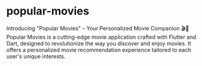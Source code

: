 # popular-movies
Introducing "Popular Movies" – Your Personalized Movie Companion 🎬🍿  Popular Movies is a cutting-edge movie application crafted with Flutter and Dart, designed to revolutionize the way you discover and enjoy movies. It offers a personalized movie recommendation experience tailored to each user's unique interests.
